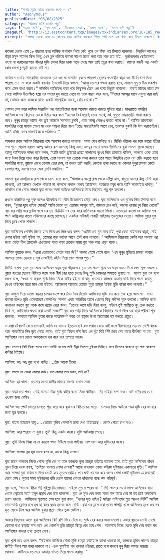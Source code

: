```yaml
---
title: "বাসার বুয়ার হাতে ছেলের খৎনা – ১"
author: "Anonymous"
publishedDate: "06/08/2025"
category: "কাজের মাসি চোদার গল্প"
tags: ["কাজের মাসি", "গুদ মারা", "টিনেজার সেক্স", "তরুণ বয়স্ক", "বাংলা চটি গল্প"]
imageUrl: "http://i2.eastcontent.top/images/xxxindiansex.pro/18/185_required.jpg"
excerpt: "কলেজ থেকে এসে ১৮ বছরের ছাত্র আসিফ বাথরুমে গিয়ে পেন্ট খুলে ওর বাঁড়া ধরে টিপতে থাকলো। কিছুদিন আগেও বাঁড়া মসৃন শ্যামলা ছিল কিন্তু এখন চুল গজিয়ে কালো সাপের মতো লম্বা আর শক্ত হয়ে যাই। দুর্ভাগ্যবশত ছোটবেলায়..."
---
```


কলেজ থেকে এসে ১৮ বছরের ছাত্র আসিফ বাথরুমে গিয়ে পেন্ট খুলে ওর বাঁড়া ধরে টিপতে থাকলো। কিছুদিন আগেও বাঁড়া মসৃন শ্যামলা ছিল কিন্তু এখন চুল গজিয়ে কালো সাপের মতো লম্বা আর শক্ত হয়ে যাই। দুর্ভাগ্যবশত ছোটবেলায় খৎনা না করানোর ভয়ে বাঁড়ার মুন্ডি চামড়া দিয়ে ঢাকা পড়ে গেছে আর তাই প্রচুর ব্যথা করছে। ক্লাসের বান্ধবী ওর একাটা ধোন দেখে চুদাচুদি করতে চাই না।


বাথরুমে ব্যথায় গোঙরানির আওয়াজ শুনে ওর মা নাসরিন বুঝতে পারলো ছেলের খৎনাহীন বাড়া ওর বীর্যের চাপ নিতে পারছে না। মা ওকে একটা বব্যথার ট্যাবলেট দিয়ে বললো, “আব্বু তোমার খৎনা করতে হবে, নাহলে নুনুতে ইনফেকশন করে এমন ব্যথা করবে।” নাসরিন আসিফের বাড়া ধরে কিছুক্ষন টেনে ওর ব্যথা কিছুটা কমালো। বাড়ায় মায়ের হাতে টান খেয়ে আসিফ উত্তেজিত হয়ে ওর মায়ের দুধ ধরতে গেলে মা ওকে বারণ করে বলে, “নিজের আম্মুর সাথে এগুলা করা যাই না, তোমার জন্য আজকে রাতে একটা সারপ্রাইজ আছে, রেডি থেকো।”


গোসল শেষ করে আসিফ সারাদিন ওর সারপ্রাইজের জন্য অপেক্ষা করতে করতে ঘুমিয়ে পরে। মাঝরাতে নাসরিন আসিফকে ওর বিছানায় ডেকে উঠায় আর বলে “অনেক ধৈর্য ধরেছি তোর সাথে, এই নুনুতে তাড়াতাড়ি খৎনা করতে হবে। নুনুর চামড়া কাটার পর তুই আমাকে সবসময় চুদবি , তোর আব্বু সেক্সএ করতে পারে না।” আসিফ ডাক্তারের সার্জারির ভয়ে ঘাবড়ে গেলে মা ওকে সান্তনা দিয়ে বলে “তোর সারপ্রাইজটা আগে দেখ, তারপর বুঝবি কি মিস করতেছিস। আমি যাচ্ছি তোর সারপ্রাইজকে পাঠাতে। ”


অন্ধকার রুমে আসিফ বিছানায় বসে অপেক্ষা করতে লাগলো। সময় যেন কাটছে না। মিনিট পাঁচেক পর রুমে কারো হাঁটার শব্দ শুনে খেয়াল করলো আম্মু আবার রুম এসেছে কিন্তু এবার আম্মুর সাথে বাসার দীর্ঘদিনের বুয়া সালমা বুয়াও আছে। আম্মু আসিফকে আদর করে বলল, “আমি জানি তুইতো প্রায়ই সালামের দুধের দিয়ে তাকায়ে থাকিস, আজকে ওকে তোর জন্য টাকা দিয়ে ভাড়া করে দিলাম, তোর সালমা বুয়া তোকে খৎনা করাবে তবে আগে কিছুদিন তোর নুন রেডি করতে হবে সার্জারির জন্য, বুয়াকে রেখে গেলাম তোর রুম, যা বলবে তাই করবি, কোনো ব্যথা করবে না একবার নুনুর চামড়া কেটে ফেলার পর, এরপর তোর মেক চুদবি সারাদিন। ”


সালমা বুয়া নাসরিনকে রুম থেকে চলে যেতে বলে, “খালাজান আপ্নে রুম থেকে চইল্লা যান, বাবুরে আমার কিছু টেস্ট করা লাগবো, ওই আব্বুরে দেখলে পারবো না, কালকে সকাল বেলায় আইসেন, আজকে বাবুর রুমে আমি সারারাইত থাকমু।” নাসরিন চলে গেলে সালমা বুয়া রুমের দরগা আটকে আসিফকে নিয়ে বিছানায় গল্প শুরু করলো।


প্রথমে স্বাভাবিক গল্প শুরু হলেও ধীরেধীরে তা যৌন উত্তেজনায় মোড় নেয়। বুয়া আসিফকে ওর বুকের দিয়ে ইশারা করে বলল, “বুয়ার দুধে খাইবা সোনা? অটো বোরো দুধ তোমার আম্মুর নাই, বাজারে ব্রাও নাই, আসো খালার দুধ নিয়ে খেলো” বুয়া ওর সারি আর ব্লাউস খুলে ওর ৪৪-ডিডিডি দুধ বের করে আসিফকে ধরতে দিলো। এতবড়ো কালো দুধ আসিফ শুধু পর্নে আফ্রিকার কালো মহিলাদের কাছে দেখেছে। একটার সাইজই মাধারী সাইজের তরমুজের মতো। আসিফ বুয়ার দুধ নিয়ে চুষে খেলে লাগলো।


বুয়া আসিফের পেন্টের ভিতর হাত দিয়ে ওর লিঙ্গ ধরে বলল, “এইটা তো নুন আর নাই, পুরা বেডা মাইনষের বাড়া, দেহি লেন্ডা হইয়া খাটে শুইয়া পর, তোমার বাড়া কাটার আগে টেস্ট করা লাগবো।” আসিফকে বিছানায় নেংটা করে সালমা ওর জন্য একটা নীল ট্যাবলেট খাওয়ালো যাতে বাড়া চেকের সময় পুরা শক্ত আর খাড়া থাকে।

আসিফ বুয়াকে বলল, “খালা তোমাকেও নেংটা করে দি?” সালমা হেসে হেসে বলে, “এহ নুনুর মুন্ডিতে চামড়া আবার আমারে লেন্ডা দেখবো। দুধ দেখাইছি ওইটা নিয়ে খেল শালার পুত।”


মিনিট দশেক বুয়ার দুধ খেয়ে আসিফের বাড়া পুরা দাঁড়ানো। বুয়া ওর পাশে শুয়ে ওর বাড়া হাতে নিয়ে দেখা শুরু করলো। বুয়ার হাতের ছোয়ায় বিসিতে জমে থাকা বীর্য বের হতে চাচ্ছে কিন্তু মুন্ডি চামড়ার আঘাতে খুলছে না। সালমা বুয়া ওর ব্যথা দেখে বলে, “খৎনা না করলে মুন্ডি নিজে মিজে বাইর হইবো না বাবু, তোমারে কালকে আমার বাড়ি নিয়ে খৎনা করামু, দেখব পাইপের মতো মাল বের হইবে। আইজকা আমারে তোমার নুনুর চামড়া টাইনা মুন্ডি বাইর করা লাগবো।”


বুয়া আঙ্গুল দিয়ে কালো বাড়ার চামড়া চেপে ধরে নিচে টান দিতেই আসিফের মুন্ডি ফথ করে বের হয়ে আসলো। বাড়া কালো হলেও মুন্ডি একেবারেই গোলাপি। সালমা এবার সার্জারির আগে ধোনের কিছু পরীক্ষা শুরু করলো। আসিফ ভয়ে নড়াচড়া করলে বুয়া ওকে কষে থাপ্পড় মেরে বলল, “তোরে আগে দড়ি দিয়া বাধবু, নাইলে তুই শান্তিতে নুনু চেক করতে দিবি না, ভাবিছোস খৎনা করা এতই সহজ?” বুয়া ওর শাড়ি দিয়ে আসিফকে বিছানার সাথে বেঁধে ওর বাড়া পরীক্ষা শুরু করলো। অসহায় আসিফ বুয়ার কাছে আত্মসমর্পণ করে ওর বাড়ার উপর অত্যাচার সহ্য করতে প্রস্তুত।


ভায়াগ্রা টেবলেট খেতে দেওয়াই আসিফের বাড়ায় ইতোমধ্যেই রক্ত প্রবাহ বেড়ে যাই ফলে বীর্যপাতের সম্ভাবনা বেশি থাকে আর পরবর্তীতে লিঙ্গ নুয়ে যেতে পারে। তাই বুয়া চিকন রশি দিয়ে ওর দুই বিচি গিঁট মেরে দেয় যাতে বীর্যপাত না হয়। বুয়া আসিফের লাল ফোলা অন্ডকোষে খপ করে ধরে চাপতে থাকে।


বুয়া: তোমার বিচি থিক্কা যাতে মাল আউট না হয় তাই টিপ্পা ভিতরে ঢুইক্কা দিচ্ছি। মাল ভিতরে থাকলে নুন শক্ত থাকবো কাটার টাইমে।

আসিফ: আঃ আঃ বুয়া ব্যথা পাচ্ছি। ..প্লিজ আস্তে টিপো

বুয়া: আস্তে না সোনা জোরে কউ। যত জোরে তত মজা, তাই না?

আসিফ: হ্যা খালা। তোমার মতো মাগীর হাতের চাপের ব্যথাও মজা

বুয়া: বাড়া তো শক্ত। দেহি চামড়া থিক্কা মুন্ডি বাইর করো নিজে থাইক্কা। নিচ্ থাইক্কা চাপ দাও। যদি বাইর হয় তবে খৎনার জন্য রেডি।


আসিফ ওর পেটে জোরে চাপতে শুরু করে আর বুয়া ওর বিচিতে চর মারে। চামড়ার নিচে আটকে পড়া মুন্ডি বের হওয়ার জন্য যুদ্ধ করছে।


বুয়া: বাইর হইতাসে বাবু …. তোমার মুন্ডির গোলাপি মাথা দেখা যাইতেছে। জোরে পেতে চাপ দাও।

আসিফ: আর পারবো না বুয়া। তুমি কিছু একটা করো। মুন্ডি আটকায় গেছে।

বুয়া: তুমি নিজে থিক্কা না না করলে খৎনা টাইমে ব্যথা পাইবা। চাপ দাও আর মুন্ডি বের হবো।

আসিফ: সালমা বুয়া দুধ দেখে হবে না, আরো কিছু দেখাও


বুয়া জানে আজকে নিজে থেকে মুন্ডি বের না হলে কালকে নুনুর চামড়া কাটতে ঝামেলা হবে. তাই বুয়া আসিফের বাঁধন খুলে দিয়ে ওকে বলল, “তাইলে খালারে লেন্ডা দেখবা? আহো বাথরুমে লেন্ডা কইররা দুইজনে একসাথে মুতি।” আসিফ আর সালমা বুয়া বাথরুমে গিয়ে নেংটা হয়ে মুতবে রেডি। প্রায় ঘন্টা খানেক ধরে ওদের খেলা চলাই দুইজনে একেবারেই ঘেমে শেষ। মুতার সময় দুইজনের বডি থেকে ঘামের নোংরা ঝাঁঝালো গন্ধে রুম পরিপূর্ণ।


বুয়া বলে, “খাড়াও বিচির গিট্ খুইল্লা দি তোমার। নাইলে মুততে পারব না।” গিট্ খোলার সাথে সাথে আসিফের বাড়া থেকে স্রোতের মতো হলুদ প্রস্রাব বের হয়ে থাকলো। বুয়া ওর মুত বের হবার সময় মাল যাতে বের না হয় তাই অন্ডকোষ চেপে ধরলো। আসিফের মূত্রপাত শেষ হলে বুয়া বলল, “খালার মুত খাইবা? মাইয়্যা মাইনষের মুত অনেক মিষ্টি” আসিফ তাড়াতাড়ি ফ্লোরে বসে মুখ হা করে বুয়ার মুতের জন্য রেডি। বুয়া ওর চুলে ভরা গুদের পাপড়ি খুলে আসিফের মুখে ওর সব মুত ছেড়ে দিল আর আসিফ বুয়ার প্রস্রাব খেয়ে তৃস্না মেটাল।


আবার বিছানায় আসে বুয়া আসিফের বিচি রশি দিয়ে বেঁধে ওর মুন্ডি বের করার জন্য বললো। এবার বুয়াকে নেংটা দেখে কোনো বাধা ছাড়াই ফস করে ওর গোলাপি মুন্ডি চামড়া ছিড়ে বের হয়ে গেল। অবশেষে নিজে থেকে মুন্ডি বের হবার পর আসিফের বাড়ার ব্যথা চোলে গেল।


বুয়া খুশি হয়ে ওকে বলল, “কইলাম না নিজে থেকা মুন্ডি চামড়া ফাটাইলে ব্যাথা থাকবো না, কালকে মুন্ডির পাশের চামড়া কাইট্টা দিলে আর ব্যথা থাকবো না। এখন ঘুমাইয়া পর খালারে ধইররা, রাতে ব্যথা করলে নুনু দিয়া আমার পাছায় ঘোষবা। কাইলকে তোমারে আমার বাড়িত নিয়ে খৎনা করামু। “
